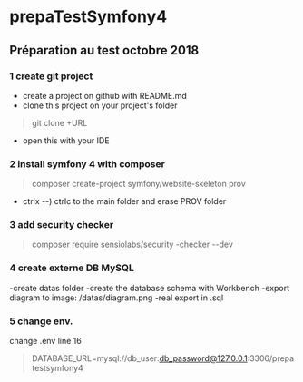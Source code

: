 # prepaTestSymfony4
## Préparation au test octobre 2018
### 1 create git project
- create a project on github with README.md
- clone this project on your project's folder 
> git clone +URL
- open this with your IDE
### 2 install symfony 4 with composer
> composer create-project symfony/website-skeleton prov
- ctrlx --) ctrlc to the main folder and erase PROV folder
### 3 add security checker
>composer require sensiolabs/security -checker --dev
### 4 create externe DB MySQL
-create datas folder 
-create the database schema with Workbench
-export diagram to image: /datas/diagram.png
-real export in .sql
### 5 change env.
change .env line 16
>DATABASE_URL=mysql://db_user:db_password@127.0.0.1:3306/prepatestsymfony4